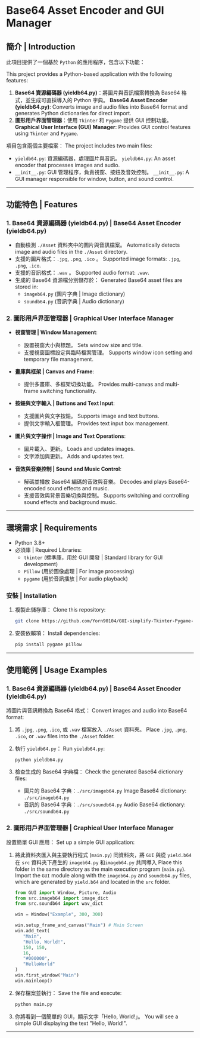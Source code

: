 # Base64 Asset Encoder and GUI Manager

## 簡介 | Introduction

此項目提供了一個基於 `Python` 的應用程序，包含以下功能：

This project provides a Python-based application with the following features:

1. **Base64 資源編碼器 (yieldb64.py)**：將圖片與音訊檔案轉換為 Base64 格式，並生成可直採導入的 Python 字典。
   **Base64 Asset Encoder (yieldb64.py)**: Converts image and audio files into Base64 format and generates Python dictionaries for direct import.
2. **圖形用戶界面管理器**：使用 `Tkinter` 和 `Pygame` 提供 GUI 控制功能。
   **Graphical User Interface (GUI) Manager**: Provides GUI control features using `Tkinter` and `Pygame`.

項目包含兩個主要檔案：
The project includes two main files:
- `yieldb64.py`: 資源編碼器，處理圖片與音訊。
  `yieldb64.py`: An asset encoder that processes images and audio.
- `__init__.py`: GUI 管理程序，負責視窗、按鈕及音效控制。
  `__init__.py`: A GUI manager responsible for window, button, and sound control.

---

## 功能特色 | Features

### 1. Base64 資源編碼器 (yieldb64.py) | Base64 Asset Encoder (yieldb64.py)

- 自動檢測 `./Asset` 資料夾中的圖片與音訊檔案。
  Automatically detects image and audio files in the `./Asset` directory.
- 支援的圖片格式：`.jpg`, `.png`, `.ico` 。
  Supported image formats: `.jpg`, `.png`, `.ico`.
- 支援的音訊格式：`.wav` 。
  Supported audio format: `.wav`.
- 生成的 Base64 資源檔分別儲存於：
  Generated Base64 asset files are stored in:
  - `imageb64.py` (圖片字典 | Image dictionary)
  - `soundb64.py` (音訊字典 | Audio dictionary)

### 2. 圖形用戶界面管理器 | Graphical User Interface Manager

- **視窗管理 | Window Management**:
  - 設置視窗大小與標題。
    Sets window size and title.
  - 支援視窗圖標設定與臨時檔案管理。
    Supports window icon setting and temporary file management.

- **畫庫與框架 | Canvas and Frame**:
  - 提供多畫庫、多框架切換功能。
    Provides multi-canvas and multi-frame switching functionality.

- **按鈕與文字輸入 | Buttons and Text Input**:
  - 支援圖片與文字按鈕。
    Supports image and text buttons.
  - 提供文字輸入框管理。
    Provides text input box management.

- **圖片與文字操作 | Image and Text Operations**:
  - 圖片載入、更新。
    Loads and updates images.
  - 文字添加與更新。
    Adds and updates text.

- **音效與音樂控制 | Sound and Music Control**:
  - 解碼並播放 Base64 編碼的音效與音樂。
    Decodes and plays Base64-encoded sound effects and music.
  - 支援音效與背景音樂切換與控制。
    Supports switching and controlling sound effects and background music.

---

## 環境需求 | Requirements

- Python 3.8+
- 必須庫 | Required Libraries:
  - `tkinter` (標準庫，用於 GUI 開發 | Standard library for GUI development)
  - `Pillow` (用於圖像處理 | For image processing)
  - `pygame` (用於音訊播放 | For audio playback)

### 安裝 | Installation

1. 複製此儲存庫：
   Clone this repository:
   ```bash
   git clone https://github.com/Yorn90104/GUI-simplify-Tkinter-Pygame-.git
   ```

2. 安裝依賴項：
   Install dependencies:
   ```bash
   pip install pygame pillow
   ```

---

## 使用範例 | Usage Examples

### 1. Base64 資源編碼器 (yieldb64.py) | Base64 Asset Encoder (yieldb64.py)

將圖片與音訊轉換為 Base64 格式：
Convert images and audio into Base64 format:

1. 將 `.jpg`, `.png`, `.ico`, 或 `.wav` 檔案放入 `./Asset` 資料夾。
   Place `.jpg`, `.png`, `.ico`, or `.wav` files into the `./Asset` folder.

2. 執行 `yieldb64.py`：
   Run `yieldb64.py`:
   ```bash
   python yieldb64.py
   ```

3. 檢查生成的 Base64 字典檔：
   Check the generated Base64 dictionary files:
   - 圖片的 Base64 字典：`./src/imageb64.py`
     Image Base64 dictionary: `./src/imageb64.py`
   - 音訊的 Base64 字典：`./src/soundb64.py`
     Audio Base64 dictionary: `./src/soundb64.py`

### 2. 圖形用戶界面管理器 | Graphical User Interface Manager

設置簡單 GUI 應用：
Set up a simple GUI application:

1. 將此資料夾匯入與主要執行程式 (`main.py`) 同資料夾，將 `GUI` 與從 `yield.b64` 在 `src` 資料夾下產生的 `imageb64.py` 和`imageb64.py` 共同導入
   Place this folder in the same directory as the main execution program (`main.py`). Import the `GUI` module along with the `imageb64.py` and `soundb64.py` files, which are generated by `yield.b64` and located in the `src` folder.

   ```python
   from GUI import Window, Picture, Audio
   from src.imageb64 import image_dict
   from src.soundb64 import wav_dict

   win = Window("Example", 300, 300)
   
   win.setup_frame_and_canvas("Main") # Main Screen
   win.add_text(
      "Main",
      "Hello, World!",
      150, 150,
      16,
      "#000000",
      "HelloWorld"
   )
   win.first_window("Main")
   win.mainloop()
   ```

2. 保存檔案並執行：
   Save the file and execute:
   ```bash
   python main.py
   ```

3. 你將看到一個簡單的 GUI，顯示文字「Hello, World!」。
   You will see a simple GUI displaying the text "Hello, World!".

---

